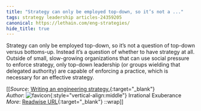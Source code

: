 ```yaml
---
title: "Strategy can only be employed top-down, so it’s not a ..."
tags: strategy leadership articles-24359205
canonical: https://lethain.com/eng-strategies/
hide_title: true
---
```


Strategy can only be employed top-down, so it’s not a question of top-down versus bottoms-up. Instead it’s a question of whether to have strategy at all. Outside of small, slow-growing organizations that can use social pressure to enforce strategy, only top-down leadership (or groups wielding that delegated authority) are capable of enforcing a practice, which is necessary for an effective strategy.


[[_Source_: [Writing an engineering strategy.](https://lethain.com/eng-strategies/){:target="_blank"}<br>
_Author_: ![favicon](https://s2.googleusercontent.com/s2/favicons?domain=lethain.com){:style="vertical-align:middle"} Irrational Exuberance<br>
_More_: [Readwise URL](https://readwise.io/open/475700978){:target="_blank"}
::wrap]]